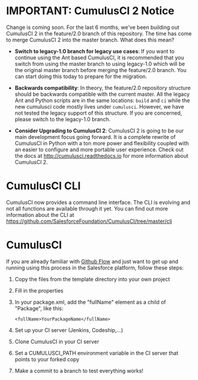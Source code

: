 # IMPORTANT: CumulusCI 2 Notice

Change is coming soon.  For the last 6 months, we've been building out CumulusCI 2 in the feature/2.0 branch of this repository.  The time has come to merge CumulusCI 2 into the master branch.  What does this mean?

* **Switch to legacy-1.0 branch for legacy use cases**: If you want to continue using the Ant based CumulusCI, it is recommended that you switch from using the master branch to using legacy-1.0 which will be the original master branch before merging the feature/2.0 branch.  You can start doing this today to prepare for the migration.

* **Backwards compatibility**: In theory, the feature/2.0 repository structure should be backwards compatible with the current master.  All the legacy Ant and Python scripts are in the same locations: `build` and `ci` while the new cumulusci code mostly lives under `cumulusci`.  However, we have not tested the legacy support of this structure.  If you are concerned, please switch to the legacy-1.0 branch.

* **Consider Upgrading to CumulusCI 2**: CumulusCI 2 is going to be our main development focus going forward.  It is a complete rewrite of CumulusCI in Python with a ton more power and flexibility coupled with an easier to configure and more portable user experience.  Check out the docs at http://cumulusci.readthedocs.io for more information about CumulusCI 2.

# CumulusCI CLI

CumulusCI now provides a command line interface.  The CLI is evolving and not all functions are available through it yet.  You can find out more information about the CLI at https://github.com/SalesforceFoundation/CumulusCI/tree/master/cli

# CumulusCI

If you are already familiar with [Github Flow](http://scottchacon.com/2011/08/31/github-flow.html) and just want to get up and running using this process in the Salesforce platform, follow these steps:

1. Copy the files from the template directory into your own project
2. Fill in the properties
3. In your package.xml, add the "fullName" element as a child of "Package", like this:

    ```   
    <fullName>YourPackageName</fullName>
    ```

4. Set up your CI server (Jenkins, Codeship,…)
5. Clone CumulusCI in your CI server
6. Set a CUMULUSCI_PATH environment variable in the CI server that points to your forked copy
7. Make a commit to a branch to test everything works!
